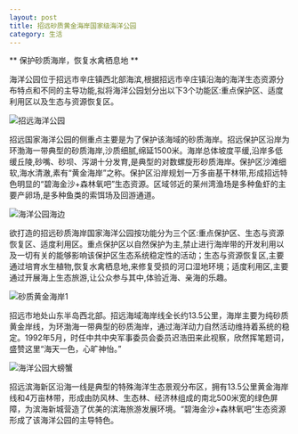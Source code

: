 ```yaml
---
layout: post
title: 招远砂质黄金海岸国家级海洋公园
category: 生活
---
```

** 保护砂质海岸，恢复水禽栖息地 **

海洋公园位于招远市辛庄镇西北部海滨,根据招远市辛庄镇沿海的海洋生态资源分布特点和不同的主导功能,拟将海洋公园划分出以下3个功能区:重点保护区、适度利用区以及生态与资源恢复区。

![招远海洋公园](http://pic.yupoo.com/bztd/GoA8NYcJ/SaKXf.jpg)

招远国家海洋公园的侧重点主要是为了保护该海域的砂质海岸。招远保护区沿岸为环渤海一带典型的砂质海岸,沙质细腻,绵延1500米。海岸总体坡度平缓,沿岸多低缓丘陵,砂嘴、砂坝、泻湖十分发育,是典型的对数螺旋形砂质海岸。保护区沙滩细软,海水清澈,素有“黄金海岸”之称。保护区沿岸规划一万多亩基干林带,形成招远特色明显的“碧海金沙+森林氧吧”生态资源。区域邻近的莱州湾渔场是多种鱼虾的主要产卵场,是多种鱼类的索饵场及回游通道。

![海洋公园海边](http://pic.yupoo.com/bztd/GoA8Ptl1/154TSN.jpg)

欲打造的招远砂质海岸国家海洋公园按功能分为三个区:重点保护区、生态与资源恢复区、适度利用区。重点保护区以自然保护为主,禁止进行海岸带的开发利用以及一切有关的能够影响该保护区生态系统稳定性的活动；生态与资源恢复区,主要通过培育水生植物,恢复水禽栖息地,来修复受损的河口湿地环境；适度利用区,主要通过开展海上生态旅游,让公众参与其中,体验近海、亲海的乐趣。

![砂质黄金海岸1](http://pic.yupoo.com/bztd/GoA8OHYm/13dp5y.jpg)

招远市地处山东半岛西北部。招远海域海岸线全长约13.5公里，海岸主要为纯砂质黄金岸线，为环渤海一带典型的砂质海岸，通过海洋动力自然活动维持着系统的稳定。1992年5月，时任中共中央军事委员会委员迟浩田来此视察，欣然挥笔题词，盛赞这里“海天一色，心旷神怡。”

![海洋公园大螃蟹](http://pic.yupoo.com/bztd/GoA8P0zA/2m609.jpg)

招远滨海新区沿海一线是典型的特殊海洋生态景观分布区，拥有13.5公里黄金海岸线和4万亩林带，形成由防风林、生态林、经济林组成的南北500米宽的绿色屏障，为滨海新城营造了优美的滨海旅游发展环境。“碧海金沙+森林氧吧”生态资源形成了该海洋公园的主导特色。